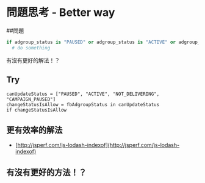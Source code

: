 # 問題思考 - Better way

##問題

```coffee
if adgroup_status is "PAUSED" or adgroup_status is "ACTIVE" or adgroup_status is "NOT_DELIVERING" or adgroup_status is "CAMPAIGN_PAUSED"
  # do something
```

有沒有更好的解法！？

## Try

```
canUpdateStatus = ["PAUSED", "ACTIVE", "NOT_DELIVERING", "CAMPAIGN_PAUSED"]
changeStatusIsAllow = fbAdgroupStatus in canUpdateStatus
if changeStatusIsAllow
```

## 更有效率的解法

 * [http://jsperf.com/js-lodash-indexof](http://jsperf.com/js-lodash-indexof)

## 有沒有更好的方法！？

